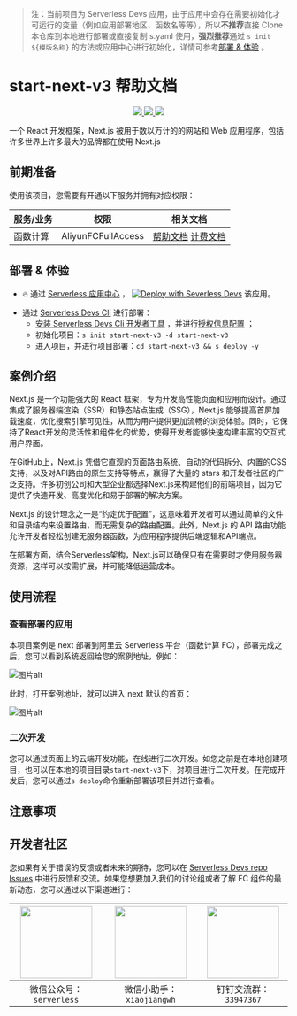 
> 注：当前项目为 Serverless Devs 应用，由于应用中会存在需要初始化才可运行的变量（例如应用部署地区、函数名等等），所以**不推荐**直接 Clone 本仓库到本地进行部署或直接复制 s.yaml 使用，**强烈推荐**通过 `s init ${模版名称}` 的方法或应用中心进行初始化，详情可参考[部署 & 体验](#部署--体验) 。

# start-next-v3 帮助文档
<p align="center" class="flex justify-center">
    <a href="https://www.serverless-devs.com" class="ml-1">
    <img src="http://editor.devsapp.cn/icon?package=start-next-v3&type=packageType">
  </a>
  <a href="http://www.devsapp.cn/details.html?name=start-next-v3" class="ml-1">
    <img src="http://editor.devsapp.cn/icon?package=start-next-v3&type=packageVersion">
  </a>
  <a href="http://www.devsapp.cn/details.html?name=start-next-v3" class="ml-1">
    <img src="http://editor.devsapp.cn/icon?package=start-next-v3&type=packageDownload">
  </a>
</p>

<description>

一个 React 开发框架，Next.js 被用于数以万计的的网站和 Web 应用程序，包括许多世界上许多最大的品牌都在使用 Next.js

</description>

<codeUrl>



</codeUrl>
<preview>



</preview>


## 前期准备

使用该项目，您需要有开通以下服务并拥有对应权限：

<service>



| 服务/业务 |  权限  | 相关文档 |
| --- |  --- | --- |
| 函数计算 |  AliyunFCFullAccess | [帮助文档](https://help.aliyun.com/product/2508973.html) [计费文档](https://help.aliyun.com/document_detail/2512928.html) |

</service>

<remark>



</remark>

<disclaimers>



</disclaimers>

## 部署 & 体验

<appcenter>
   
- :fire: 通过 [Serverless 应用中心](https://fcnext.console.aliyun.com/applications/create?template=start-next-v3) ，
  [![Deploy with Severless Devs](https://img.alicdn.com/imgextra/i1/O1CN01w5RFbX1v45s8TIXPz_!!6000000006118-55-tps-95-28.svg)](https://fcnext.console.aliyun.com/applications/create?template=start-next-v3) 该应用。
   
</appcenter>
<deploy>
    
- 通过 [Serverless Devs Cli](https://www.serverless-devs.com/serverless-devs/install) 进行部署：
  - [安装 Serverless Devs Cli 开发者工具](https://www.serverless-devs.com/serverless-devs/install) ，并进行[授权信息配置](https://docs.serverless-devs.com/fc/config) ；
  - 初始化项目：`s init start-next-v3 -d start-next-v3`
  - 进入项目，并进行项目部署：`cd start-next-v3 && s deploy -y`
   
</deploy>

## 案例介绍

<appdetail id="flushContent">

Next.js 是一个功能强大的 React 框架，专为开发高性能页面和应用而设计。通过集成了服务器端渲染（SSR）和静态站点生成（SSG），Next.js 能够提高首屏加载速度，优化搜索引擎可见性，从而为用户提供更加流畅的浏览体验。同时，它保持了React开发的灵活性和组件化的优势，使得开发者能够快速构建丰富的交互式用户界面。

在GitHub上，Next.js 凭借它直观的页面路由系统、自动的代码拆分、内置的CSS支持，以及对API路由的原生支持等特点，赢得了大量的 stars 和开发者社区的广泛支持。许多初创公司和大型企业都选择Next.js来构建他们的前端项目，因为它提供了快速开发、高度优化和易于部署的解决方案。

Next.js 的设计理念之一是“约定优于配置”，这意味着开发者可以通过简单的文件和目录结构来设置路由，而无需复杂的路由配置。此外，Next.js 的 API 路由功能允许开发者轻松创建无服务器函数，为应用程序提供后端逻辑和API端点。

在部署方面，结合Serverless架构，Next.js可以确保只有在需要时才使用服务器资源，这样可以按需扩展，并可能降低运营成本。

</appdetail>

## 使用流程

<usedetail id="flushContent">

### 查看部署的应用
本项目案例是 next 部署到阿里云 Serverless 平台（函数计算 FC），部署完成之后，您可以看到系统返回给您的案例地址，例如：

![图片alt](https://img.alicdn.com/imgextra/i1/O1CN01PdwCpN1T71M7dKBdl_!!6000000002334-0-tps-1124-328.jpg)

此时，打开案例地址，就可以进入 next 默认的首页：

![图片alt](https://img.alicdn.com/imgextra/i1/O1CN01PYytWv1Duud5spdd5_!!6000000000277-0-tps-2552-1422.jpg)

### 二次开发
您可以通过页面上的云端开发功能，在线进行二次开发。如您之前是在本地创建项目，也可以在本地的项目目录`start-next-v3`下，对项目进行二次开发。在完成开发后，您可以通过`s deploy`命令重新部署该项目并进行查看。

</usedetail>

## 注意事项

<matters id="flushContent">
</matters>


<devgroup>


## 开发者社区

您如果有关于错误的反馈或者未来的期待，您可以在 [Serverless Devs repo Issues](https://github.com/serverless-devs/serverless-devs/issues) 中进行反馈和交流。如果您想要加入我们的讨论组或者了解 FC 组件的最新动态，您可以通过以下渠道进行：

<p align="center">  

| <img src="https://serverless-article-picture.oss-cn-hangzhou.aliyuncs.com/1635407298906_20211028074819117230.png" width="130px" > | <img src="https://serverless-article-picture.oss-cn-hangzhou.aliyuncs.com/1635407044136_20211028074404326599.png" width="130px" > | <img src="https://serverless-article-picture.oss-cn-hangzhou.aliyuncs.com/1635407252200_20211028074732517533.png" width="130px" > |
| --------------------------------------------------------------------------------------------------------------------------------- | --------------------------------------------------------------------------------------------------------------------------------- | --------------------------------------------------------------------------------------------------------------------------------- |
| <center>微信公众号：`serverless`</center>                                                                                         | <center>微信小助手：`xiaojiangwh`</center>                                                                                        | <center>钉钉交流群：`33947367`</center>                                                                                           |
</p>
</devgroup>
